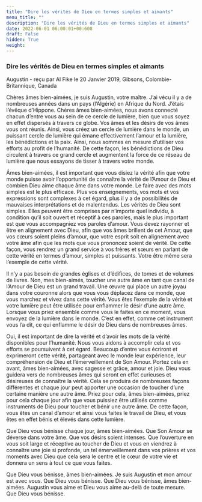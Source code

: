 ```yaml
---
title: "Dire les vérités de Dieu en termes simples et aimants"
menu_title: ""
description: "Dire les vérités de Dieu en termes simples et aimants"
date: 2022-06-01 06:00:01+00:608
draft: False
hidden: True
weight:
---
```

### Dire les vérités de Dieu en termes simples et aimants

Augustin - reçu par Al Fike le 20 Janvier 2019, Gibsons, Colombie-Britannique, Canada

Chères âmes bien-aimées, je suis Augustin, votre maître. J’ai vécu il y a de nombreuses années dans un pays (l’Algérie) en Afrique du Nord. J’étais l’évêque d’Hippone. Chères âmes bien-aimées, nous avons connecté chacun d’entre vous au sein de ce cercle de lumière, bien que vous soyez en effet dispersés à travers ce globe. Vos âmes et les désirs de vos âmes vous ont réunis. Ainsi, vous créez un cercle de lumière dans le monde, un puissant cercle de lumière qui émane effectivement l’amour et la lumière, les bénédictions et la paix. Ainsi, nous sommes en mesure d’utiliser vos efforts au profit de l’humanité. De cette façon, les bénédictions de Dieu circulent à travers ce grand cercle et augmentent la force de ce réseau de lumière que nous essayons de tisser à travers votre monde.

Âmes bien-aimées, il est important que vous disiez la vérité afin que votre monde puisse avoir l’opportunité de connaître la vérité de l’Amour de Dieu et combien Dieu aime chaque âme dans votre monde. Le faire avec des mots simples est le plus efficace. Plus vos enseignements, vos mots et vos expressions sont complexes à cet égard, plus il y a de possibilités de mauvaises interprétations et de malentendus. Les vérités de Dieu sont simples. Elles peuvent être comprises par n’importe quel individu, à condition qu’il soit ouvert et réceptif à ces paroles, mais le plus important est que vous accompagniez vos paroles d’amour. Vous devez rayonner et être en alignement avec Dieu, afin que vos âmes brillent de cet Amour, que vos cœurs soient pleins d’amour, que votre esprit soit en alignement avec votre âme afin que les mots que vous prononcez soient de vérité. De cette façon, vous rendrez un grand service à vos frères et sœurs en parlant de cette vérité en termes d’amour, simples et puissants. Votre être même sera l’exemple de cette vérité.

Il n’y a pas besoin de grandes églises et d’édifices, de tomes et de volumes de livres. Non, mes bien-aimés, toucher une autre âme en tant que canal de l’Amour de Dieu est un grand travail. Une œuvre qui place un autre joyau dans votre couronne alors que vous vous déplacez dans ce monde, que vous marchez et vivez dans cette vérité. Vous êtes l’exemple de la vérité et votre lumière peut être utilisée pour enflammer le désir d’une autre âme. Lorsque vous priez ensemble comme vous le faites en ce moment, vous envoyez de la lumière dans le monde. C’est en effet, comme cet instrument vous l’a dit, ce qui enflamme le désir de Dieu dans de nombreuses âmes.

Oui, il est important de dire la vérité et d’avoir les mots de la vérité disponibles pour l’humanité. Nous vous aidons à accomplir cela et vos efforts se poursuivent à cet égard. Beaucoup d’entre vous écriront et exprimeront cette vérité, partageant avec le monde leur expérience, leur compréhension de Dieu et l’émerveillement de Son Amour. Portez cela en avant, âmes bien-aimées, avec sagesse et grâce, amour et joie. Dieu vous guidera vers de nombreuses âmes qui seront en effet curieuses et désireuses de connaître la vérité. Cela se produira de nombreuses façons différentes et chaque jour peut apporter une occasion de toucher d’une certaine manière une autre âme. Priez pour cela, âmes bien-aimées, priez pour cela chaque jour afin que vous puissiez être utilisés comme instruments de Dieu pour toucher et bénir une autre âme. De cette façon, vous êtes un canal d’amour et ainsi vous faites le travail de Dieu, et vous êtes en effet bénis et élevés dans cette lumière.

Que Dieu vous bénisse chaque jour, âmes bien-aimées. Que Son Amour se déverse dans votre âme. Que vos désirs soient intenses. Que l’ouverture en vous soit large et réceptive au toucher de Dieu et vous en viendrez à connaître une joie si profonde, un tel émerveillement dans vos prières et vos moments avec Dieu que cela sera le centre et le cœur de votre vie et donnera un sens à tout ce que vous faites.

Que Dieu vous bénisse, âmes bien-aimées. Je suis Augustin et mon amour est avec vous. Que Dieu vous bénisse. Que Dieu vous bénisse, âmes bien-aimées. Augustin vous aime et Dieu vous aime au-delà de toute mesure. Que Dieu vous bénisse.





